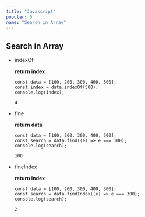 ```yaml
---
title: "Javascript"
popular: 0
name: "Search in Array"
---
```


## Search in Array

- indexOf

  **return index**

  ```
  const data = [100, 200, 300, 400, 500];
  const index = data.indexOf(500);
  console.log(index);
  ```

  ```
  4
  ```

- fine

  **return data**

  ```
  const data = [100, 200, 300, 400, 500];
  const search = data.find((e) => e === 100);
  console.log(search);
  ```

  ```
  100
  ```

- fineIndex

  **return index**

  ```
  const data = [100, 200, 300, 400, 500];
  const search = data.findIndex((e) => e === 300);
  console.log(search);
  ```

  ```
  2
  ```
